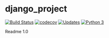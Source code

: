 # django_project
[![Build Status](https://app.travis-ci.com/heitor-oss/django_project.svg?branch=main)](https://app.travis-ci.com/heitor-oss/django_project)
[![codecov](https://codecov.io/gh/heitor-oss/django_project/branch/main/graph/badge.svg?token=FTI49PL3A5)](https://codecov.io/gh/heitor-oss/django_project)
[![Updates](https://pyup.io/repos/github/heitor-oss/django_project/shield.svg)](https://pyup.io/repos/github/heitor-oss/django_project/)
[![Python 3](https://pyup.io/repos/github/heitor-oss/django_project/python-3-shield.svg)](https://pyup.io/repos/github/heitor-oss/django_project/)


Readme 1.0